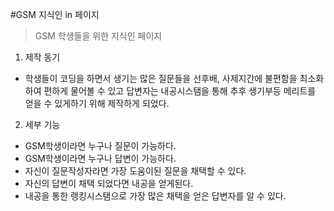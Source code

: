 #GSM 지식인 in 페이지

>GSM 학생들을 위한 지식인 페이지


1. 제작 동기
- 학생들이 코딩을 하면서 생기는 많은 질문들을 선후배, 사제지간에 불편함을 최소화 하여 편하게 물어볼 수 있고
답변자는 내공시스탬을 통해 추후 생기부등 메리트를 얻을 수 있게하기 위해 제작하게 되었다.

2. 세부 기능
- GSM학생이라면 누구나 질문이 가능하다.
- GSM학생이라면 누구나 답변이 가능하다.
- 자신이 질문작성자라면 가장 도움이된 질문을 채택할 수 있다.
- 자신의 답변이 채택 되었다면 내공을 얻게된다.
- 내공을 통한 랭킹시스탬으로 가장 많은 채택을 얻은 답변자를 알 수 있다.
